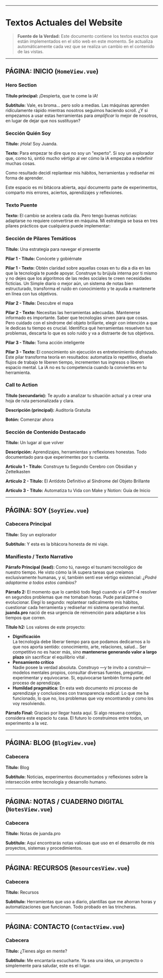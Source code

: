 
---

# Textos Actuales del Website

> **Fuente de la Verdad:** Este documento contiene los textos exactos que están implementados en el sitio web en este momento. Se actualiza automáticamente cada vez que se realiza un cambio en el contenido de las vistas.

---

## PÁGINA: INICIO (`HomeView.vue`)

### Hero Section

**Título principal:** ¡Despierta, que te come la iA!

**Subtítulo:** Vale, es broma... pero solo a medias. Las máquinas aprenden ridículamente rápido mientras nosotros seguimos haciendo scroll. ¿Y si empezamos a usar estas herramientas para _amplificar_ lo mejor de nosotros, en lugar de dejar que nos sustituyan?

### Sección Quién Soy

**Título:** ¡Hola! Soy Juanda.

**Texto:** Para empezar te dire que no soy un "experto". Si soy un explorador que, como tú, sintió mucho vértigo al ver cómo la iA empezaba a redefinir muchas cosas.

Como resultado decidí replantear mis hábitos, herramientas y rediseñar mi forma de aprender. 

Este espacio es mi bitácora abierta, aquí documento parte de experimentos, comparto mis errores, aciertos, aprendizajes y reflexiones.

### Texto Puente

**Texto:** El cambio se acelera cada día. Pero tengo buenas noticias: adaptarse no requiere convertirse en máquina. Mi estrategia se basa en tres pilares prácticos que cualquiera puede implementar:

### Sección de Pilares Temáticos

**Título:** Una estrategia para navegar el presente

**Pilar 1 - Título:** Conócete y gobiérnate

**Pilar 1 - Texto:** Obtén claridad sobre aquellas cosas en tu día a día en las que la tecnología te puede apoyar. Construye tu brújula interna por ti mismo y no dejes que los algoritmos de las redes sociales te creen necesidades ficticias. Un Simple diario o mejor aún, un sistema de notas bien estructurado, transforma el ruido en conocimiento y te ayuda a mantenerte en línea con tus objetivos. 

**Pilar 2 - Título:** Descubre el mapa

**Pilar 2 - Texto:** Necesitas las herramientas adecuadas. Mantenerse informado es importante. Saber que tecnologías sirven para que cosas. Pero cuidado con el síndrome del objeto brillante, elegir con intención a que le dedicas tu tiempo es crucial. Identifica qué herramientas resuelven tus problemas, descarta lo que es solo ruido y va a distraerte de tus objetivos.

**Pilar 3 - Título:** Toma acción inteligente

**Pilar 3 - Texto:** El conocimiento sin ejecución es entretenimiento disfrazado. Este pilar transforma teoría en resultados: automatiza lo repetitivo, diseña flujos de trabajo te liberen tiempo, incrementen tus ingresos o liberen espacio mental. La iA no es tu competencia cuando la conviertes en tu herramienta.

### Call to Action

**Título (secundario):** Te ayudo a analizar tu situación actual y a crear una hoja de ruta personalizada y clara.

**Descripción (principal):** Auditoría Gratuita

**Botón:** Comenzar ahora

### Sección de Contenido Destacado

**Título:** Un lugar al que volver

**Descripción:** Aprendizajes, herramientas y reflexiones honestas. Todo documentado para que experimentes por tu cuenta.

**Artículo 1 - Título:** Construye tu Segundo Cerebro con Obsidian y Zettelkasten

**Artículo 2 - Título:** El Antídoto Definitivo al Síndrome del Objeto Brillante

**Artículo 3 - Título:** Automatiza tu Vida con Make y Notion: Guía de Inicio

---

## PÁGINA: SOY (`SoyView.vue`)

### Cabecera Principal

**Título:** Soy un explorador

**Subtítulo:** Y esta es la bitácora honesta de mi viaje.

### Manifiesto / Texto Narrativo

**Párrafo Principal (lead):** Como tú, navego el tsunami tecnológico de nuestro tiempo. He visto cómo la IA supera tareas que creíamos exclusivamente humanas, y sí, también sentí ese vértigo existencial: _¿Podré adaptarme a todos estos cambios?_

**Párrafo 2:** El momento que lo cambió todo llegó cuando vi a GPT-4 resolver en segundos problemas que me tomaban horas. Pude paralizarme o evolucionar. Elegí lo segundo: replantear radicalmente mis hábitos, cuestionar cada herramienta y rediseñar mi sistema operativo mental. **juanda.pro** nació de esa urgencia de reinvención para adaptarse a los tiempos que corren.


**Título h2:** Los valores de este proyecto:

- **Dignificación**  
    La tecnología debe liberar tiempo para que podamos dedicarnos a lo que nos aporta sentido: conocimiento, arte, relaciones, salud... Ser competitivo no es hacer más, sino **mantenerse generando valor a largo plazo** sin sacrificar el equilibrio vital .
- **Pensamiento crítico**  
    Nadie posee la verdad absoluta. Construyo —y te invito a construir— modelos mentales propios, consultar diversas fuentes, preguntar, experimentar y equivocarse. Si, equivocarse también forma parte del proceso de aprendizaje.
- **Humildad pragmática:** En esta web documento mi proceso de aprendizaje y conclusiones con transparencia radical: Lo que me ha funcionado, lo que no, los problemas que voy encontrando y como los voy resolviendo.


**Párrafo Final:** Gracias por llegar hasta aquí. Si algo resuena contigo, considera este espacio tu casa. El futuro lo construimos entre todos, un experimento a la vez.

---

## PÁGINA: BLOG (`BlogView.vue`)

### Cabecera

**Título:** Blog

**Subtítulo:** Noticias, experimentos documentados y reflexiones sobre la intersección entre tecnología y desarrollo humano.

---

## PÁGINA: NOTAS / CUADERNO DIGITAL (`NotesView.vue`)

### Cabecera

**Título:** Notas de juanda.pro

**Subtítulo:** Aquí encontrarás notas valiosas que uso en el desarrollo de mis proyectos, sistemas y procedimientos.

---

## PÁGINA: RECURSOS (`ResourcesView.vue`)

### Cabecera

**Título:** Recursos

**Subtítulo:** Herramientas que uso a diario, plantillas que me ahorran horas y automatizaciones que funcionan. Todo probado en las trincheras.


---

## PÁGINA: CONTACTO (`ContactView.vue`)

### Cabecera

**Título:** ¿Tienes algo en mente?
 

**Subtítulo:** Me encantaría escucharte. Ya sea una idea, un proyecto o simplemente para saludar, este es el lugar.

---